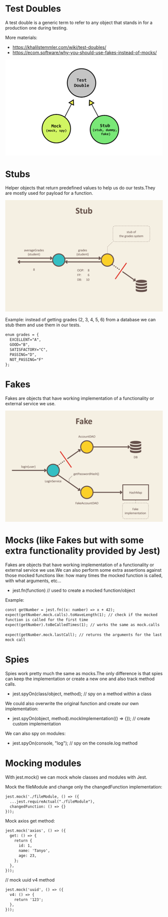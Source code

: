 # Test Doubles

A test double is a generic term to refer to any object that stands in for a production one during testing.

More materials:

- https://khalilstemmler.com/wiki/test-doubles/
- https://ecom.software/why-you-should-use-fakes-instead-of-mocks/

![doubles](./img/doubles.svg)

# Stubs

Helper objects that return predefined values to help us do our tests.They are mostly used for payload for a function.

![stub](./img/stub.png)

Example: instead of getting grades (2, 3, 4, 5, 6) from a database we can stub them and use them in our tests.

```
enum grades = {
  EXCELLENT="A",
  GOOD="B",
  SATISFACTORY="C",
  PASSING="D",
  NOT_PASSING="F"
};
```

# Fakes

Fakes are objects that have working implementation of a functionality or external service we use.

![fake](./img/fake.png)

# Mocks (like Fakes but with some extra functionality provided by Jest)

Fakes are objects that have working implementation of a functionality or external service we use.We can also perform some extra assertions against those mocked functions like: how many times the mocked function is called, with what arguments, etc...

- jest.fn(function) // used to create a mocked function/object

Example:

```
const getNumber = jest.fn((x: number) => x + 42);
expect(getNumber.mock.calls).toHaveLength(1); // check if the mocked function is called for the first time
expect(getNumber).toBeCalledTimes(1); // works the same as mock.calls

expect(getNumber.mock.lastCall); // returns the arguments for the last mock call

```

# Spies

Spies work pretty much the same as mocks.The only difference is that spies can keep the implementation or create a new one and also track method calls.

- jest.spyOn(class/object, method); // spy on a method within a class

We could also overwrite the original function and create our own implementation:

- jest.spyOn(object, method).mockImplementation(() => {}); // create custom implementation

We can also spy on modules:

- jest.spyOn(console, "log"); // spy on the console.log method

# Mocking modules

With jest.mock() we can mock whole classes and modules with Jest.

Mock the fileModule and change only the changedFunction implementation:

```
jest.mock('./fileModule, () => ({
  ...jest.requireActual("./fileModule"),
  changedFunction: () => {}
}));
```

Mock axios get method:

```
jest.mock('axios', () => ({
  get: () => {
    return {
      id: 1,
      name: 'Tanyo',
      age: 23,
    };
  },
}));
```

// mock uuid v4 method

```
jest.mock('uuid', () => ({
  v4: () => {
    return '123';
  },
}));
```